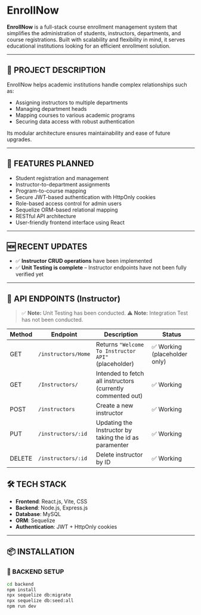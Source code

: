 # EnrollNow

**EnrollNow** is a full-stack course enrollment management system that simplifies the administration of students, instructors, departments, and course registrations. Built with scalability and flexibility in mind, it serves educational institutions looking for an efficient enrollment solution.

---

## 📘 PROJECT DESCRIPTION

EnrollNow helps academic institutions handle complex relationships such as:

* Assigning instructors to multiple departments
* Managing department heads
* Mapping courses to various academic programs
* Securing data access with robust authentication

Its modular architecture ensures maintainability and ease of future upgrades.

---

## 🚀 FEATURES PLANNED

* Student registration and management
* Instructor-to-department assignments
* Program-to-course mapping
* Secure JWT-based authentication with HttpOnly cookies
* Role-based access control for admin users
* Sequelize ORM-based relational mapping
* RESTful API architecture
* User-friendly frontend interface using React
---

## 🆕 RECENT UPDATES

* ✅ **Instructor CRUD operations** have been implemented
* ✅ **Unit Testing is complete** – Instructor endpoints have not been fully verified yet
---

## 🔗 API ENDPOINTS (Instructor)

> ✅ **Note:** Unit Testing has been conducted.
> ⚠️ **Note:** Integration Test has not been conducted.

| Method | Endpoint               | Description                                                     | Status                       |
| ------ | ---------------------- | --------------------------------------------------------------- | ---------------------------- |
| GET    | `/instructors/Home`     | Returns `"Welcome To Instructor API"` (placeholder)             | ✅ Working (placeholder only) |
| GET    | `/Instructors/`     | Intended to fetch all instructors (currently commented out)     | ✅ Working                 |
| POST   | `/instructors`     | Create a new instructor                                         | ✅ Working                  |
| PUT    | `/instructors/:id`  | Updating the Instructor by taking the id as paramenter | ✅ Working     |
| DELETE | `/instructors/:id` | Delete instructor by ID                                         |    ✅ Working               |
 
## 🛠️ TECH STACK

* **Frontend**: React.js, Vite, CSS
* **Backend**: Node.js, Express.js
* **Database**: MySQL
* **ORM**: Sequelize
* **Authentication**: JWT + HttpOnly cookies

---

## 📦 INSTALLATION

### 🔧 BACKEND SETUP

```bash
cd backend
npm install
npx sequelize db:migrate
npx sequelize db:seed:all
npm run dev
